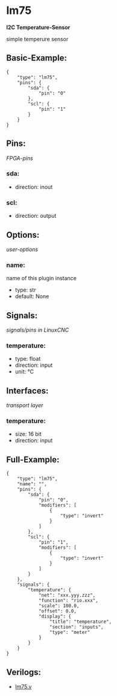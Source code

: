 # lm75
**I2C Temperature-Sensor**

simple temperure sensor

## Basic-Example:
```
{
    "type": "lm75",
    "pins": {
        "sda": {
            "pin": "0"
        },
        "scl": {
            "pin": "1"
        }
    }
}
```

## Pins:
*FPGA-pins*
### sda:

 * direction: inout

### scl:

 * direction: output


## Options:
*user-options*
### name:
name of this plugin instance

 * type: str
 * default: None


## Signals:
*signals/pins in LinuxCNC*
### temperature:

 * type: float
 * direction: input
 * unit: °C


## Interfaces:
*transport layer*
### temperature:

 * size: 16 bit
 * direction: input


## Full-Example:
```
{
    "type": "lm75",
    "name": "",
    "pins": {
        "sda": {
            "pin": "0",
            "modifiers": [
                {
                    "type": "invert"
                }
            ]
        },
        "scl": {
            "pin": "1",
            "modifiers": [
                {
                    "type": "invert"
                }
            ]
        }
    },
    "signals": {
        "temperature": {
            "net": "xxx.yyy.zzz",
            "function": "rio.xxx",
            "scale": 100.0,
            "offset": 0.0,
            "display": {
                "title": "temperature",
                "section": "inputs",
                "type": "meter"
            }
        }
    }
}
```

## Verilogs:
 * [lm75.v](lm75.v)
